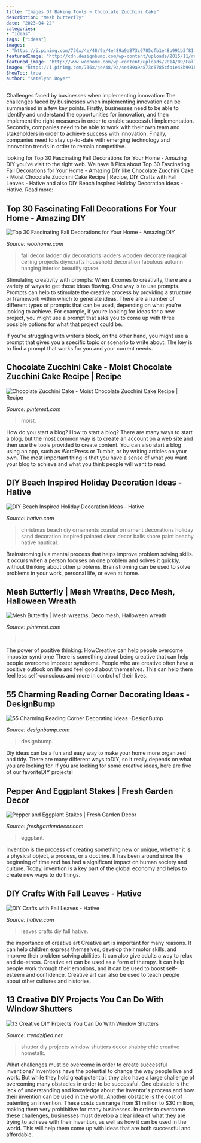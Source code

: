 ```yaml
---
title: "Images Of Baking Tools ~ Chocolate Zucchini Cake"
description: "Mesh butterfly"
date: "2023-04-22"
categories:
- "ideas"
tags: ["ideas"]
images:
- "https://i.pinimg.com/736x/4e/48/9a/4e489a9a873c6785cfb1e48b991b3f81.jpg"
featuredImage: "http://cdn.designbump.com/wp-content/uploads/2015/11/reading-corner-nook16.jpg"
featured_image: "http://www.woohome.com/wp-content/uploads/2014/09/Fall-Home-Decor-ideas-24.jpg"
image: "https://i.pinimg.com/736x/4e/48/9a/4e489a9a873c6785cfb1e48b991b3f81.jpg"
ShowToc: true
author: "Katelynn Boyer"
---
```



Challenges faced by businesses when implementing innovation:
The challenges faced by businesses when implementing innovation can be summarised in a few key points. Firstly, businesses need to be able to identify and understand the opportunities for innovation, and then implement the right measures in order to enable successful implementation. Secondly, companies need to be able to work with their own team and stakeholders in order to achieve success with innovation. Finally, companies need to stay up-to-date with emerging technology and innovation trends in order to remain competitive.

	

		
looking for Top 30 Fascinating Fall Decorations for Your Home - Amazing DIY you've visit to the right web. We have 8 Pics about Top 30 Fascinating Fall Decorations for Your Home - Amazing DIY like Chocolate Zucchini Cake - Moist Chocolate Zucchini Cake Recipe | Recipe, DIY Crafts with Fall Leaves - Hative and also DIY Beach Inspired Holiday Decoration Ideas - Hative. Read more:
		
    
## Top 30 Fascinating Fall Decorations For Your Home - Amazing DIY

<img loading=lazy src="http://www.woohome.com/wp-content/uploads/2014/09/Fall-Home-Decor-ideas-24.jpg" onerror="this.onerror=null;this.src='https://tse2.mm.bing.net/th?id=OIP.fkQ-utZIVz5PMYrumcIN-AHaLG&amp;pid=15.1';" alt="Top 30 Fascinating Fall Decorations for Your Home - Amazing DIY">

_Source: woohome.com_

>fall decor ladder diy decorations ladders wooden decorate magical ceiling projects diyncrafts household decoration fabulous autumn hanging interior beautify space. 

	

Stimulating creativity with prompts:
When it comes to creativity, there are a variety of ways to get those ideas flowing. One way is to use prompts. Prompts can help to stimulate the creative process by providing a structure or framework within which to generate ideas.
There are a number of different types of prompts that can be used, depending on what you’re looking to achieve. For example, if you’re looking for ideas for a new project, you might use a prompt that asks you to come up with three possible options for what that project could be.

If you’re struggling with writer’s block, on the other hand, you might use a prompt that gives you a specific topic or scenario to write about. The key is to find a prompt that works for you and your current needs.

    
## Chocolate Zucchini Cake - Moist Chocolate Zucchini Cake Recipe | Recipe

<img loading=lazy src="https://i.pinimg.com/736x/4e/48/9a/4e489a9a873c6785cfb1e48b991b3f81.jpg" onerror="this.onerror=null;this.src='https://tse3.mm.bing.net/th?id=OIP.jpEJAkqm0w4zG0UHzY-o6wHaLH&amp;pid=15.1';" alt="Chocolate Zucchini Cake - Moist Chocolate Zucchini Cake Recipe | Recipe">

_Source: pinterest.com_

>moist. 

	

How do you start a blog?
How to start a blog? There are many ways to start a blog, but the most common way is to create an account on a web site and then use the tools provided to create content. You can also start a blog using an app, such as WordPress or Tumblr, or by writing articles on your own. The most important thing is that you have a sense of what you want your blog to achieve and what you think people will want to read.

    
## DIY Beach Inspired Holiday Decoration Ideas - Hative

<img loading=lazy src="https://hative.com/wp-content/uploads/2015/11/beach-holiday-decorations/10-diy-beach-inspired-holiday-decoration-ideas.jpg" onerror="this.onerror=null;this.src='https://tse1.mm.bing.net/th?id=OIP.r1IdkV5prREjh83S7yJmmwHaLG&amp;pid=15.1';" alt="DIY Beach Inspired Holiday Decoration Ideas - Hative">

_Source: hative.com_

>christmas beach diy ornaments coastal ornament decorations holiday sand decoration inspired painted clear decor balls shore paint beachy hative nautical. 

	

Brainstroming is a mental process that helps improve problem solving skills. It occurs when a person focuses on one problem and solves it quickly, without thinking about other problems. Brainstroming can be used to solve problems in your work, personal life, or even at home.

    
## Mesh Butterfly | Mesh Wreaths, Deco Mesh, Halloween Wreath

<img loading=lazy src="https://i.pinimg.com/736x/b7/2b/0a/b72b0af5e6b4508f7b85b4c9624eecd3.jpg" onerror="this.onerror=null;this.src='https://tse3.mm.bing.net/th?id=OIP.CKNB5dpm_P8DOyB8oRw0UwHaJ3&amp;pid=15.1';" alt="Mesh Butterfly | Mesh wreaths, Deco mesh, Halloween wreath">

_Source: pinterest.com_

>. 

	

The power of positive thinking: HowCreative can help people overcome imposter syndrome
There is something about being creative that can help people overcome imposter syndrome. People who are creative often have a positive outlook on life and feel good about themselves. This can help them feel less self-conscious and more in control of their lives.

    
## 55 Charming Reading Corner Decorating Ideas -DesignBump

<img loading=lazy src="http://cdn.designbump.com/wp-content/uploads/2015/11/reading-corner-nook16.jpg" onerror="this.onerror=null;this.src='https://tse1.mm.bing.net/th?id=OIP.YM4eHyaZisHada0sFwrXkgHaLG&amp;pid=15.1';" alt="55 Charming Reading Corner Decorating Ideas -DesignBump">

_Source: designbump.com_

>designbump. 

	

Diy ideas can be a fun and easy way to make your home more organized and tidy. There are many different ways toDIY, so it really depends on what you are looking for. If you are looking for some creative ideas, here are five of our favoriteDIY projects!

    
## Pepper And Eggplant Stakes | Fresh Garden Decor

<img loading=lazy src="https://freshgardendecor.com/wp-content/uploads/2016/01/81p7pd8uKnL._SL1500_.jpg" onerror="this.onerror=null;this.src='https://tse3.mm.bing.net/th?id=OIP.-TvvoKyjG6RxZjTtsI7EyQHaJ4&amp;pid=15.1';" alt="Pepper and Eggplant Stakes | Fresh Garden Decor">

_Source: freshgardendecor.com_

>eggplant. 

	

Invention is the process of creating something new or unique, whether it is a physical object, a process, or a doctrine. It has been around since the beginning of time and has had a significant impact on human society and culture. Today, invention is a key part of the global economy and helps to create new ways to do things.

    
## DIY Crafts With Fall Leaves - Hative

<img loading=lazy src="https://hative.com/wp-content/uploads/2015/11/10-diy-crafts-with-fall-leaves.jpg" onerror="this.onerror=null;this.src='https://tse1.mm.bing.net/th?id=OIP.Dj09sRTwp57r92_PMnqMwAHaKG&amp;pid=15.1';" alt="DIY Crafts with Fall Leaves - Hative">

_Source: hative.com_

>leaves crafts diy fall hative. 

	

the importance of creative art
Creative art is important for many reasons. It can help children express themselves, develop their motor skills, and improve their problem solving abilities. It can also give adults a way to relax and de-stress.
Creative art can be used as a form of therapy. It can help people work through their emotions, and it can be used to boost self-esteem and confidence. Creative art can also be used to teach people about other cultures and histories.

    
## 13 Creative DIY Projects You Can Do With Window Shutters

<img loading=lazy src="http://www.trendzified.net/wp-content/uploads/2015/06/DIY-shutter-projects7.jpg" onerror="this.onerror=null;this.src='https://tse2.mm.bing.net/th?id=OIP._K0MVg54qsfCDHYj_hNyNQHaLH&amp;pid=15.1';" alt="13 Creative DIY Projects You Can Do With Window Shutters">

_Source: trendzified.net_

>shutter diy projects window shutters decor shabby chic creative hometalk. 

	

What challenges must be overcome in order to create successful inventions?
Inventions have the potential to change the way people live and work. But while they hold great potential, they also have a large challenge of overcoming many obstacles in order to be successful. One obstacle is the lack of understanding and knowledge about the inventor's process and how their invention can be used in the world. Another obstacle is the cost of patenting an invention. These costs can range from $1 million to $30 million, making them very prohibitive for many businesses. In order to overcome these challenges, businesses must develop a clear idea of what they are trying to achieve with their invention, as well as how it can be used in the world. This will help them come up with ideas that are both successful and affordable.

